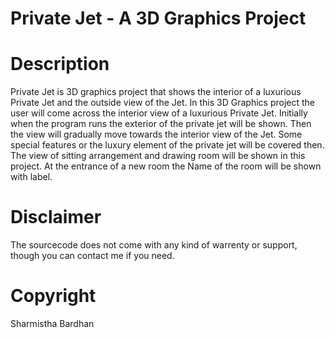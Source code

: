 # Private Jet - A 3D Graphics Project

# Description

Private Jet is 3D graphics project that shows the interior of a luxurious Private Jet and the outside view of the Jet.
In this 3D Graphics project the user will come across the interior view of a luxurious Private Jet. Initially when the program runs the exterior of the private jet will be shown. Then the view will gradually move towards the interior view of the Jet. Some special features or the luxury element of the private jet will be covered then. The view of sitting arrangement and drawing room will be shown in this project. At the entrance of a new room the Name of the room will be shown with label.


# Disclaimer

The sourcecode does not come with any kind of warrenty or support, though you can contact me if you need.

# Copyright

Sharmistha Bardhan
